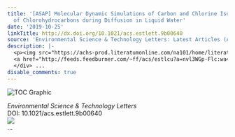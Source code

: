 ```yaml
---
title: '[ASAP] Molecular Dynamic Simulations of Carbon and Chlorine Isotopologue Fractionation
  of Chlorohydrocarbons during Diffusion in Liquid Water'
date: '2019-10-25'
linkTitle: http://dx.doi.org/10.1021/acs.estlett.9b00640
source: 'Environmental Science & Technology Letters: Latest Articles (ACS Publications)'
description: |-
  <p><img src="https://achs-prod.literatumonline.com/na101/home/literatum/publisher/achs/journals/content/estlcu/0/estlcu.ahead-of-print/acs.estlett.9b00640/20191025/images/medium/ez9b00640_0002.gif" alt="TOC Graphic"/></p><div><cite>Environmental Science & Technology Letters</cite></div><div>DOI: 10.1021/acs.estlett.9b00640</div><div class="feedflare">
  <a href="http://feeds.feedburner.com/~ff/acs/estlcu?a=nvl3WGp-Flc:wa40NacaFTE:yIl2AUoC8zA"><img src="http://feeds.feedburner.com/~ff/acs/estlcu?d=yIl2AUoC8zA" border="0"></img></a>
  </div> ...
disable_comments: true
---
```

<p><img src="https://achs-prod.literatumonline.com/na101/home/literatum/publisher/achs/journals/content/estlcu/0/estlcu.ahead-of-print/acs.estlett.9b00640/20191025/images/medium/ez9b00640_0002.gif" alt="TOC Graphic"/></p><div><cite>Environmental Science & Technology Letters</cite></div><div>DOI: 10.1021/acs.estlett.9b00640</div><div class="feedflare">
<a href="http://feeds.feedburner.com/~ff/acs/estlcu?a=nvl3WGp-Flc:wa40NacaFTE:yIl2AUoC8zA"><img src="http://feeds.feedburner.com/~ff/acs/estlcu?d=yIl2AUoC8zA" border="0"></img></a>
</div> ...